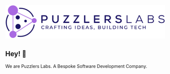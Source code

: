 <h1 align="center">
  <img src="https://raw.githubusercontent.com/puzzlers-labs/.github/main/profile/assets/logo.png" alt="Puzzlers Labs" />
</h1>

## Hey! 👋

We are Puzzlers Labs. A Bespoke Software Development Company.

<!--

**Here are some ideas to get you started:**

🙋‍♀️ A short introduction - what is your organization all about?
🌈 Contribution guidelines - how can the community get involved?
👩‍💻 Useful resources - where can the community find your docs? Is there anything else the community should know?
🍿 Fun facts - what does your team eat for breakfast?
🧙 Remember, you can do mighty things with the power of [Markdown](https://docs.github.com/github/writing-on-github/getting-started-with-writing-and-formatting-on-github/basic-writing-and-formatting-syntax)
-->
